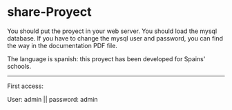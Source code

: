 # share-Proyect

You should put the proyect in your web server.
You should load the mysql database.
If you have to change the mysql user and password, you can find the way in the documentation PDF file.

The language is spanish: this proyect has been developed for Spains' schools.
_____________________

First access:     

User: admin  ||  password: admin  
